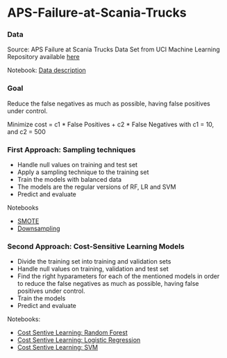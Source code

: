 # APS-Failure-at-Scania-Trucks

### Data
Source: APS Failure at Scania Trucks Data Set from UCI Machine Learning Repository available [here](https://archive.ics.uci.edu/ml/datasets/APS+Failure+at+Scania+Trucks)

Notebook: [Data description](https://github.com/FranciscaAlliende/APS-Failure-at-Scania-Trucks/blob/master/Data_Description.ipynb)


### Goal
Reduce the false negatives as much as possible, having false positives under control.

Minimize cost =  c1 * False Positives + c2 * False Negatives with c1 = 10, and c2 = 500

### First Approach: Sampling techniques
- Handle null values on training  and test set 
- Apply a sampling technique to the training set
- Train the models with balanced data
- The models are the regular versions of RF, LR and SVM
- Predict and evaluate

Notebooks
* [SMOTE](https://github.com/FranciscaAlliende/APS-Failure-at-Scania-Trucks/blob/master/SMOTE.ipynb)
* [Downsampling](https://github.com/FranciscaAlliende/APS-Failure-at-Scania-Trucks/blob/master/Downsampling.ipynb)

### Second Approach: Cost-Sensitive Learning Models
- Divide the training set into training and validation sets
- Handle null values on training, validation and test set 
- Find the right hyparameters for each of the mentioned models in order to reduce the false negatives as much as possible, having false positives under control.
- Train the models
- Predict and evaluate

Notebooks:
* [Cost Sentive Learning: Random Forest](https://github.com/FranciscaAlliende/APS-Failure-at-Scania-Trucks/blob/master/Cost_Sentive_Learning_Random_Forest.ipynb)
* [Cost Sentive Learning: Logistic Regression](https://github.com/FranciscaAlliende/APS-Failure-at-Scania-Trucks/blob/master/Cost_Sentive_Learning_Logistic_Regression.ipynb)
* [Cost Sentive Learning: SVM](https://github.com/FranciscaAlliende/APS-Failure-at-Scania-Trucks/blob/master/Cost_Sentive_Learning_SVM.ipynb) 



